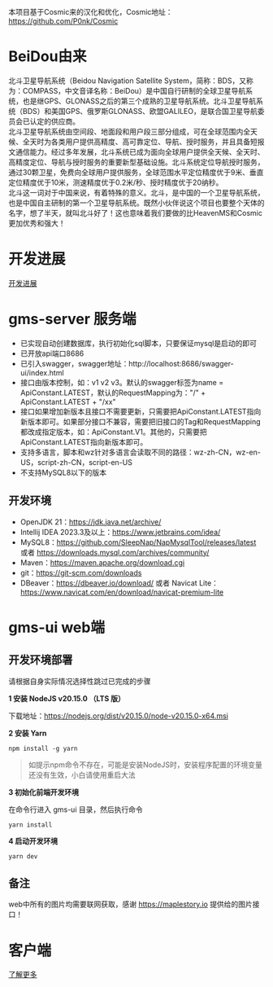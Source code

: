 本项目基于Cosmic来的汉化和优化，Cosmic地址：https://github.com/P0nk/Cosmic   

# BeiDou由来
北斗卫星导航系统（Beidou Navigation Satellite System，简称：BDS，又称为：COMPASS，中文音译名称：BeiDou）是中国自行研制的全球卫星导航系统，也是继GPS、GLONASS之后的第三个成熟的卫星导航系统。北斗卫星导航系统（BDS）和美国GPS、俄罗斯GLONASS、欧盟GALILEO，是联合国卫星导航委员会已认定的供应商。  
北斗卫星导航系统由空间段、地面段和用户段三部分组成，可在全球范围内全天候、全天时为各类用户提供高精度、高可靠定位、导航、授时服务，并且具备短报文通信能力。经过多年发展，北斗系统已成为面向全球用户提供全天候、全天时、高精度定位、导航与授时服务的重要新型基础设施。北斗系统定位导航授时服务，通过30颗卫星，免费向全球用户提供服务，全球范围水平定位精度优于9米、垂直定位精度优于10米，测速精度优于0.2米/秒、授时精度优于20纳秒。  
北斗这一词对于中国来说，有着特殊的意义。北斗，是中国的一个卫星导航系统，也是中国自主研制的第一个卫星导航系统。既然小伙伴说这个项目也要整个天体的名字，想了半天，就叫北斗好了！这也意味着我们要做的比HeavenMS和Cosmic更加优秀和强大！  

# 开发进展
[开发进展](https://github.com/BeiDouMS/BeiDou-Server/wiki/%E5%BC%80%E5%8F%91%E8%BF%9B%E5%BA%A6)

# gms-server 服务端
- 已实现自动创建数据库，执行初始化sql脚本，只要保证mysql是启动的即可  
- 已开放api端口8686
- 已引入swagger，swagger地址：http://localhost:8686/swagger-ui/index.html
- 接口由版本控制，如：v1 v2 v3。默认的swagger标签为name = ApiConstant.LATEST，默认的RequestMapping为："/" + ApiConstant.LATEST + "/xx"
- 接口如果增加新版本且接口不需要更新，只需要把ApiConstant.LATEST指向新版本即可。如果部分接口不兼容，需要把旧接口的Tag和RequestMapping都改成指定版本，如：ApiConstant.V1。其他的，只需要把ApiConstant.LATEST指向新版本即可。
- 支持多语言，脚本和wz针对多语言会读取不同的路径：wz-zh-CN，wz-en-US，script-zh-CN，script-en-US
- 不支持MySQL8以下的版本

## 开发环境
- OpenJDK 21：https://jdk.java.net/archive/
- Intellij IDEA 2023.3及以上：https://www.jetbrains.com/idea/
- MySQL8：https://github.com/SleepNap/NapMysqlTool/releases/latest 或者 https://downloads.mysql.com/archives/community/
- Maven：https://maven.apache.org/download.cgi
- git：https://git-scm.com/downloads
- DBeaver：https://dbeaver.io/download/ 或者 Navicat Lite：https://www.navicat.com/en/download/navicat-premium-lite

# gms-ui web端

## 开发环境部署

请根据自身实际情况选择性跳过已完成的步骤

**1 安装 NodeJS v20.15.0 （LTS 版）**

下载地址：https://nodejs.org/dist/v20.15.0/node-v20.15.0-x64.msi

**2 安装 Yarn**

```shell
npm install -g yarn
```

> 如提示npm命令不存在，可能是安装NodeJS时，安装程序配置的环境变量还没有生效，小白请使用重启大法

**3 初始化前端开发环境**

在命令行进入 gms-ui 目录，然后执行命令

```shell
yarn install
```

**4 启动开发环境**

```shell
yarn dev
```

## 备注
web中所有的图片均需要联网获取，感谢 https://maplestory.io 提供给的图片接口！  

# 客户端
[了解更多](https://github.com/BeiDouMS/BeiDou-Server/wiki/%E5%8C%97%E6%96%97%E5%AE%A2%E6%88%B7%E7%AB%AF%E5%8F%91%E5%B8%83)